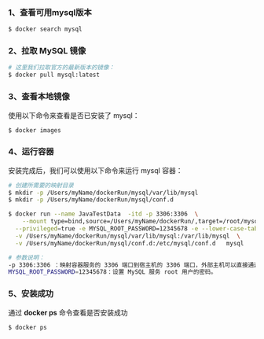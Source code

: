 

### 1、查看可用mysql版本

```bash
$ docker search mysql
```



### 2、拉取 MySQL 镜像

```bash
# 这里我们拉取官方的最新版本的镜像：
$ docker pull mysql:latest
```



### 3、查看本地镜像

使用以下命令来查看是否已安装了 mysql：

```bash
$ docker images
```



### 4、运行容器

安装完成后，我们可以使用以下命令来运行 mysql 容器：

```bash
# 创建所需要的映射目录
$ mkdir -p /Users/myName/dockerRun/mysql/var/lib/mysql
$ mkdir -p /Users/myName/dockerRun/mysql/conf.d

$ docker run --name JavaTestData  -itd -p 3306:3306  \
	--mount type=bind,source=/Users/myName/dockerRun/,target=/root/mysql \
  --privileged=true -e MYSQL_ROOT_PASSWORD=12345678 -e --lower-case-table-names=1 \
  -v /Users/myName/dockerRun/mysql/var/lib/mysql:/var/lib/mysql  \
  -v /Users/myName/dockerRun/mysql/conf.d:/etc/mysql/conf.d   mysql   

# 参数说明：
-p 3306:3306 ：映射容器服务的 3306 端口到宿主机的 3306 端口，外部主机可以直接通过 宿主机ip:3306 访问到 MySQL 的服务。
MYSQL_ROOT_PASSWORD=12345678：设置 MySQL 服务 root 用户的密码。
```



### 5、安装成功

通过 **docker ps** 命令查看是否安装成功

```bash
$ docker ps 
```

